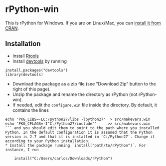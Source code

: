# rPython-win

This is rPython for Windows. If you are on Linux/Mac, you can [install it from CRAN](http://cran.r-project.org/web/packages/rPython/index.html).

## Installation

* Install [Rtools](http://cran.r-project.org/bin/windows/Rtools/)
* Install [devtools](http://cran.r-project.org/web/packages/devtools/index.html) by running 
```
install.packages("devtools")
library(devtools)
```
* Download the package as a zip file (see "Download Zip" button to the right of this page).
* Unzip the package and rename the directory as rPython (not rPython-win).
* If needed, edit the `configure.win` file inside the directory. By default, it contains the lines
```
echo 'PKG_LIBS=-LC:/python27/libs -lpython27'  > src/makevars.win
echo 'PKG_CFLAGS=-I"C:/Python27/include"'     >> src/makevars.win
``` and you should edit them to point to the path where you installed Python. In the default configuration it is assumed that the Python version is 2.7 and that it is installed in `C:/Python27`. Change it according to your Python installation.
* Install the package running `install("path/to/rPython")`. For instance, I run

	install("C:/Users/carlos/Downloads/rPython")




